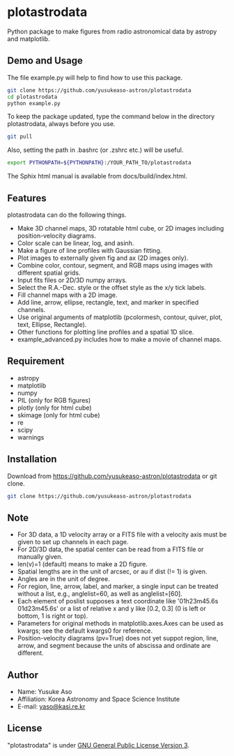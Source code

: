 # plotastrodata
Python package to make figures from radio astronomical data by astropy and matplotlib.


## Demo and Usage
 
The file example.py will help to find how to use this package.
```bash
git clone https://github.com/yusukeaso-astron/plotastrodata
cd plotastrodata
python example.py
```
To keep the package updated, type the command below in the directory plotastrodata, always before you use.
```bash
git pull
```
Also, setting the path in .bashrc (or .zshrc etc.) will be useful.
```bash
export PYTHONPATH=${PYTHONPATH}:/YOUR_PATH_TO/plotastrodata
```
The Sphix html manual is available from docs/build/index.html.
 
## Features
 
plotastrodata can do the following things.
* Make 3D channel maps, 3D rotatable html cube, or 2D images including position-velocity diagrams.
* Color scale can be linear, log, and asinh.
* Make a figure of line profiles with Gaussian fitting.
* Plot images to externally given fig and ax (2D images only).
* Combine color, contour, segment, and RGB maps using images with different spatial grids.
* Input fits files or 2D/3D numpy arrays.
* Select the R.A.-Dec. style or the offset style as the x/y tick labels.
* Fill channel maps with a 2D image.
* Add line, arrow, ellipse, rectangle, text, and marker in specified channels.
* Use original arguments of matplotlib (pcolormesh, contour, quiver, plot, text, Ellipse, Rectangle).
* Other functions for plotting line profiles and a spatial 1D slice.
* example_advanced.py includes how to make a movie of channel maps.
 
## Requirement

* astropy
* matplotlib
* numpy
* PIL (only for RGB figures)
* plotly (only for html cube)
* skimage (only for html cube)
* re
* scipy
* warnings

 
## Installation
 
Download from https://github.com/yusukeaso-astron/plotastrodata or git clone.
```bash 
git clone https://github.com/yusukeaso-astron/plotastrodata
```
 
## Note

* For 3D data, a 1D velocity array or a FITS file with a velocity axis must be given to set up channels in each page.
* For 2D/3D data, the spatial center can be read from a FITS file or manually given.
* len(v)=1 (default) means to make a 2D figure.
* Spatial lengths are in the unit of arcsec, or au if dist (!= 1) is given.
* Angles are in the unit of degree.
* For region, line, arrow, label, and marker, a single input can be treated without a list, e.g., anglelist=60, as well as anglelist=[60].
* Each element of poslist supposes a text coordinate like '01h23m45.6s 01d23m45.6s' or a list of relative x and y like [0.2, 0.3] (0 is left or bottom, 1 is right or top).
* Parameters for original methods in matplotlib.axes.Axes can be used as kwargs; see the default kwargs0 for reference.
* Position-velocity diagrams (pv=True) does not yet suppot region, line, arrow, and segment because the units of abscissa and ordinate are different.
 
## Author
 
* Name: Yusuke Aso
* Affiliation: Korea Astronomy and Space Science Institute
* E-mail: yaso@kasi.re.kr
 
## License
 
"plotastrodata" is under [GNU General Public License Version 3](https://www.gnu.org/licenses/gpl-3.0.html).
